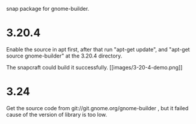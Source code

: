 snap package for gnome-builder.

3.20.4
===
Enable the source in apt first, after that run "apt-get update", and "apt-get source gnome-builder" at the 3.20.4 directory.

The snapcraft could build it successfully.
[[images/3-20-4-demo.png]]

3.24
===
Get the source code from git://git.gnome.org/gnome-builder , but it failed cause of the version of library is too low.
